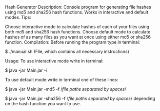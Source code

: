 Hash Generator
Description:
Console program for generating file hashes using md5 and sha256 hash functions. Works in interactive and default modes. Tips:

Choose interactive mode to calculate hashes of each of your files using both md5 and sha256 hash functions.
Choose default mode to calculate hashes of as many files as you want at once using either md5 or sha256 function.
Compilation:
Before running the program type in terminal:

$ ./manual.sh
(File, which contains all necessary instructions)

Usage:
To use interactive mode write in terminal:

$ java -jar Main.jar -i

To use default mode write in terminal one of these lines:

 $ java -jar Main.jar -md5 -f /*file paths separated by spaces*/

 $ java -jar Main.jar -sha256 -f /*file paths separated by spaces*/
depending on the hash function you want to use.
